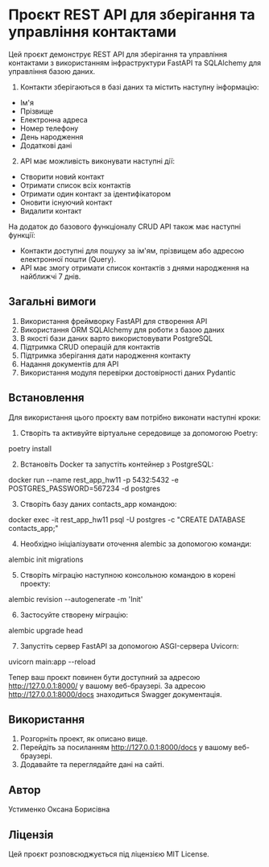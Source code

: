 # Проєкт REST API для зберігання та управління контактами
Цей проєкт демонструє REST API для зберігання та управління контактами з використанням інфраструктури FastAPI та SQLAlchemy для управління базою даних.

1. Контакти зберігаються в базі даних та містить наступну інформацію:

- Ім'я
- Прізвище
- Електронна адреса
- Номер телефону
- День народження
- Додаткові дані 

2. API має можливість виконувати наступні дії:

- Створити новий контакт
- Отримати список всіх контактів
- Отримати один контакт за ідентифікатором
- Оновити існуючий контакт
- Видалити контакт

На додаток до базового функціоналу CRUD API також має наступні функції:

- Контакти доступні для пошуку за ім'ям, прізвищем або адресою електронної пошти (Query).
- API має змогу отримати список контактів з днями народження на найближчі 7 днів.

## Загальні вимоги
1. Використання фреймворку FastAPI для створення API
2. Використання ORM SQLAlchemy для роботи з базою даних
3. В якості бази даних варто використовувати PostgreSQL
4. Підтримка CRUD операцій для контактів
5. Підтримка зберігання дати народження контакту
6. Надання документів для API
7. Використання модуля перевірки достовірності даних Pydantic

## Встановлення

Для використання цього проєкту вам потрібно виконати наступні кроки:

1. Створіть та активуйте віртуальне середовище за допомогою Poetry:

poetry install

2. Встановіть Docker та запустіть контейнер з PostgreSQL:

docker run --name rest_app_hw11 -p 5432:5432 -e POSTGRES_PASSWORD=567234 -d postgres

3. Створіть базу даних contacts_app командою:

docker exec -it rest_app_hw11 psql -U postgres -c "CREATE DATABASE contacts_app;"

4. Необхідно ініціалізувати оточення alembic за допомогою команди:

alembic init migrations

5. Створіть міграцію наступною консольною командою в корені проекту:

alembic revision --autogenerate -m 'Init'

6. Застосуйте створену міграцію:

alembic upgrade head

7. Запустіть сервер FastAPI за допомогою ASGI-сервера Uvicorn:

uvicorn main:app --reload

Тепер ваш проєкт повинен бути доступний за адресою http://127.0.0.1:8000/ у вашому веб-браузері.
За адресою http://127.0.0.1:8000/docs знаходиться Swagger документація.

## Використання
1. Розгорніть проект, як описано вище.
2. Перейдіть за посиланням http://127.0.0.1:8000/docs у вашому веб-браузері.
3. Додавайте та переглядайте дані на сайті.

## Автор
Устименко Оксана Борисівна

## Ліцензія
Цей проєкт розповсюджується під ліцензією MIT License.